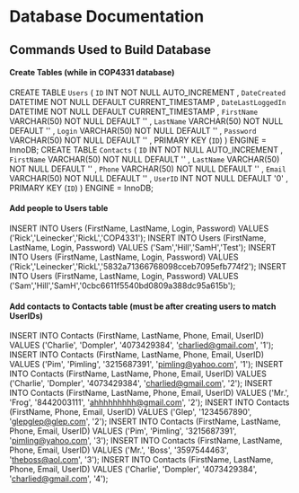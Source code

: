 # Database Documentation

## Commands Used to Build Database

#### Create Tables (while in COP4331 database)
CREATE TABLE `Users`
(
`ID` INT NOT NULL AUTO_INCREMENT ,
`DateCreated` DATETIME NOT NULL DEFAULT CURRENT_TIMESTAMP ,
`DateLastLoggedIn` DATETIME NOT NULL DEFAULT CURRENT_TIMESTAMP ,
`FirstName` VARCHAR(50) NOT NULL DEFAULT '' ,
`LastName` VARCHAR(50) NOT NULL DEFAULT '' ,
`Login` VARCHAR(50) NOT NULL DEFAULT '' ,
`Password` VARCHAR(50) NOT NULL DEFAULT '' ,
PRIMARY KEY (`ID`)
) ENGINE = InnoDB;
CREATE TABLE `Contacts`
(
`ID` INT NOT NULL AUTO_INCREMENT ,
`FirstName` VARCHAR(50) NOT NULL DEFAULT '' ,
`LastName` VARCHAR(50) NOT NULL DEFAULT '' ,
`Phone` VARCHAR(50) NOT NULL DEFAULT '' ,
`Email` VARCHAR(50) NOT NULL DEFAULT '' ,
`UserID` INT NOT NULL DEFAULT '0' ,
PRIMARY KEY (`ID`)
) ENGINE = InnoDB;

#### Add people to Users table
INSERT INTO Users (FirstName, LastName, Login, Password) VALUES ('Rick','Leinecker','RickL','COP4331');
INSERT INTO Users (FirstName, LastName, Login, Password) VALUES ('Sam','Hill','SamH','Test');
INSERT INTO Users (FirstName, LastName, Login, Password) VALUES ('Rick','Leinecker','RickL','5832a71366768098cceb7095efb774f2');
INSERT INTO Users (FirstName, LastName, Login, Password) VALUES ('Sam','Hill','SamH','0cbc6611f5540bd0809a388dc95a615b');

#### Add contacts to Contacts table (must be after creating users to match UserIDs)
INSERT INTO Contacts (FirstName, LastName, Phone, Email, UserID) VALUES ('Charlie', 'Dompler', '4073429384', 'charlied@gmail.com', '1');
INSERT INTO Contacts (FirstName, LastName, Phone, Email, UserID) VALUES ('Pim', 'Pimling', '3215687391', 'pimling@yahoo.com', '1');
INSERT INTO Contacts (FirstName, LastName, Phone, Email, UserID) VALUES ('Charlie', 'Dompler', '4073429384', 'charlied@gmail.com', '2');
INSERT INTO Contacts (FirstName, LastName, Phone, Email, UserID) VALUES ('Mr.', 'Frog', '8442003111', 'ahhhhhhhhh@gmail.com', '2');
INSERT INTO Contacts (FirstName, Phone, Email, UserID) VALUES ('Glep', '1234567890', 'glepglep@glep.com', '2');
INSERT INTO Contacts (FirstName, LastName, Phone, Email, UserID) VALUES ('Pim', 'Pimling', '3215687391', 'pimling@yahoo.com', '3');
INSERT INTO Contacts (FirstName, LastName, Phone, Email, UserID) VALUES ('Mr.', 'Boss', '3597544463', 'theboss@aol.com', '3');
INSERT INTO Contacts (FirstName, LastName, Phone, Email, UserID) VALUES ('Charlie', 'Dompler', '4073429384', 'charlied@gmail.com', '4');